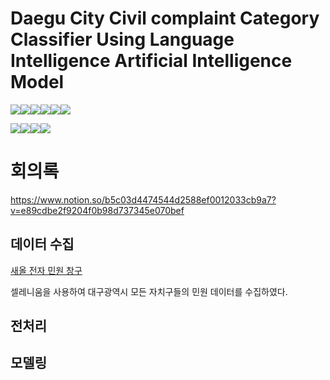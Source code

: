 # Daegu City Civil complaint Category Classifier Using Language Intelligence Artificial Intelligence Model
<img src="https://img.shields.io/badge/flask-000000?style=for-the-badge&logo=flask&logoColor=white"><img src="https://img.shields.io/badge/python-3776AB?style=for-the-badge&logo=python&logoColor=white"><img src="https://img.shields.io/badge/html5-E34F26?style=for-the-badge&logo=html5&logoColor=white"><img src="https://img.shields.io/badge/css-1572B6?style=for-the-badge&logo=css3&logoColor=white"><img src="https://img.shields.io/badge/javascript-F7DF1E?style=for-the-badge&logo=javascript&logoColor=black"><img src="https://img.shields.io/badge/bootstrap-7952B3?style=for-the-badge&logo=bootstrap&logoColor=white">


<img src="https://img.shields.io/badge/scikitlearn-F7931E?style=for-the-badge&logo=scikitlearn&logoColor=white"><img src="https://img.shields.io/badge/TensorFlow-FF6F00?style=for-the-badge&logo=Tensorflow&logoColor=white"><img src="https://img.shields.io/badge/Keras-D00000?style=for-the-badge&logo=Keras&logoColor=white"><img src="https://img.shields.io/badge/pytorch-EE4C2C?style=for-the-badge&logo=pytorch&logoColor=white">



# 회의록
https://www.notion.so/b5c03d4474544d2588ef0012033cb9a7?v=e89cdbe2f9204f0b98d737345e070bef

## 데이터 수집
<a href="http://dongjak.eminwon.seoul.kr/emwp/gov/mogaha/ntis/web/emwp/cmmpotal/action/EmwpMainMgtAction.do">새올 전자 민원 창구</a> 
<div>셀레니움을 사용하여 대구광역시 모든 자치구들의 민원 데이터를 수집하였다.</div>

## 전처리

## 모델링
